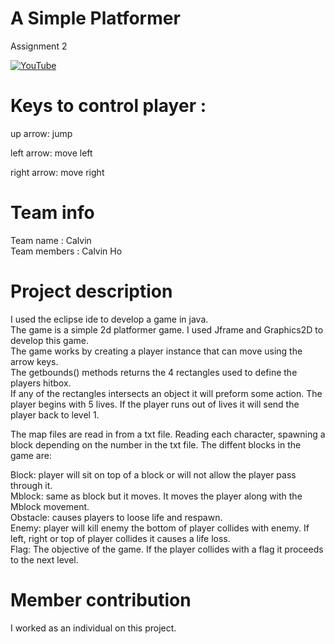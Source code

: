 # A Simple Platformer
Assignment 2

[![YouTube](https://img.youtube.com/vi/BknMMHymF6k/0.jpg)](https://www.youtube.com/watch?v=BknMMHymF6k)

# Keys to control player :<br />

up arrow: jump

left arrow: move left

right arrow: move right

# Team info
Team name : Calvin <br />
Team members : Calvin Ho<br />

# Project description
I used the eclipse ide to develop a game in java.<br />
The game is a simple 2d platformer game. I used Jframe and Graphics2D to develop this game.<br />
The game works by creating a player instance that can move using the arrow keys.<br />
The getbounds() methods returns the 4 rectangles used to define the players hitbox. <br />
If any of the rectangles intersects an object it will preform some action.
The player begins with 5 lives. If the player runs out of lives it will send the player back to level 1.


The map files are read in from a txt file. Reading each character, spawning a block depending on the number in the txt file.
The diffent blocks in the game are:

Block: player will sit on top of a block or will not allow the player pass through it.<br />
Mblock: same as block but it moves. It moves the player along with the Mblock movement.<br />
Obstacle: causes players to loose life and respawn.<br />
Enemy: player will kill enemy the bottom of player collides with enemy. If left, right or top of player collides it causes a life loss.<br />
Flag: The objective of the game. If the player collides with a flag it proceeds to the next level.<br />


# Member contribution
I worked as an individual on this project.

